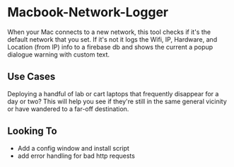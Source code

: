 # Macbook-Network-Logger

When your Mac connects to a new network, this tool checks if it's the default network that you set. If it's not it logs the Wifi, IP, Hardware, and Location (from IP) info to a firebase db and shows the current a popup dialogue warning with custom text.

## Use Cases

Deploying a handful of lab or cart laptops that frequently disappear for a day or two? This will help you see if they're still in the same general vicinity or have wandered to a far-off destination.

## Looking To
* Add a config window and install script
* add error handling for bad http requests

